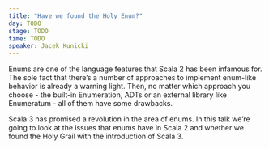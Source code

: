 ```yaml
---
title: "Have we found the Holy Enum?"
day: TODO
stage: TODO
time: TODO
speaker: Jacek Kunicki
---
```


Enums are one of the language features that Scala 2 has been infamous for. The sole fact that there’s a number of approaches to implement enum-like behavior is already a warning light. Then, no matter which approach you choose - the built-in Enumeration, ADTs or an external library like Enumeratum - all of them have some drawbacks.

Scala 3 has promised a revolution in the area of enums. In this talk we’re going to look at the issues that enums have in Scala 2 and whether we found the Holy Grail with the introduction of Scala 3.
    